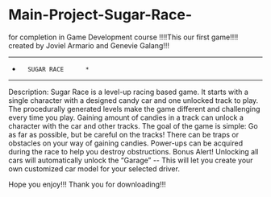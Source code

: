 # Main-Project-Sugar-Race-
for completion in Game Development course
!!!!This our first game!!!!
created by Joviel Armario and Genevie Galang!!!

*****************************************
*		SUGAR RACE		*
*****************************************


Description:
	Sugar Race is a level-up racing based game.
It starts with a single character with a designed candy car and one unlocked track to play.
The procedurally generated levels make the game different and challenging every time you play.
Gaining amount of candies in a track can unlock a character with the car and other tracks.
The goal of the game is simple: Go as far as possible, but be careful on the tracks!
There can be traps or obstacles on your way of gaining candies. Power-ups can be acquired
during the race to help you destroy obstructions.
Bonus Alert! Unlocking all cars will automatically unlock the “Garage” --
This will let you create your own customized car model for your selected driver.

Hope you enjoy!!! Thank you for downloading!!!
